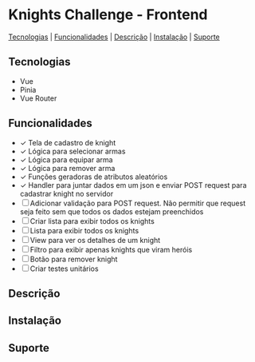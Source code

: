 # Knights Challenge - Frontend

[Tecnologias](#tecnologias) | [Funcionalidades](#funcionalidades) | [Descrição](#descrição) | [Instalação](#instalação) | [Suporte](#suporte)

## Tecnologias

<ul>
  <li>Vue</li>
  <li>Pinia</li>
  <li>Vue Router</li>
</ul>

## Funcionalidades

- &check; Tela de cadastro de knight
- &check; Lógica para selecionar armas
- &check; Lógica para equipar arma
- &check; Lógica para remover arma 
- &check; Funções geradoras de atributos aleatórios
- &check; Handler para juntar dados em um json e enviar POST request para cadastrar knight no servidor
- &#x2610; Adicionar validação para POST request. Não permitir que request seja feito sem que todos os dados estejam preenchidos
- &#x2610; Criar lista para exibir todos os knights
- &#x2610; Lista para exibir todos os knights
- &#x2610; View para ver os detalhes de um knight
- &#x2610; Filtro para exibir apenas knights que viram heróis
- &#x2610; Botão para remover knight
- &#x2610; Criar testes unitários 

## Descrição

## Instalação

## Suporte